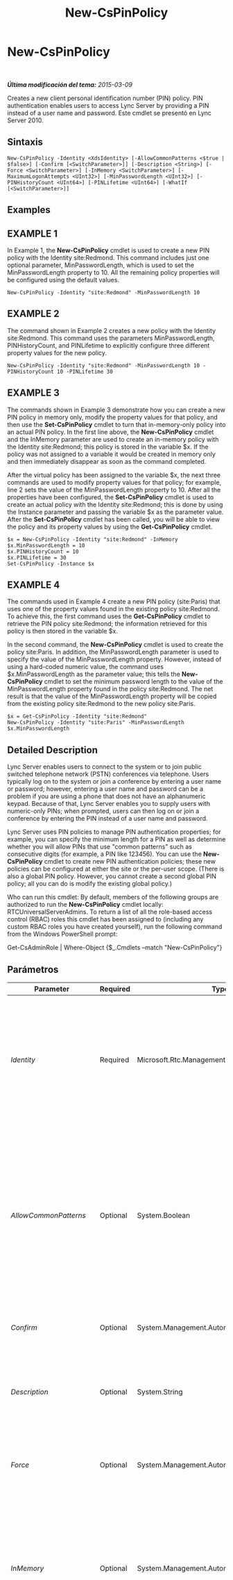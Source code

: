 ﻿---
title: New-CsPinPolicy
TOCTitle: New-CsPinPolicy
ms:assetid: d64fb0f9-1cdc-4497-992a-d002abafe92e
ms:mtpsurl: https://technet.microsoft.com/es-es/library/Gg398935(v=OCS.15)
ms:contentKeyID: 48276820
ms.date: 01/07/2017
mtps_version: v=OCS.15
ms.translationtype: HT
---

# New-CsPinPolicy

 

_**Última modificación del tema:** 2015-03-09_

Creates a new client personal identification number (PIN) policy. PIN authentication enables users to access Lync Server by providing a PIN instead of a user name and password. Este cmdlet se presentó en Lync Server 2010.

## Sintaxis

    New-CsPinPolicy -Identity <XdsIdentity> [-AllowCommonPatterns <$true | $false>] [-Confirm [<SwitchParameter>]] [-Description <String>] [-Force <SwitchParameter>] [-InMemory <SwitchParameter>] [-MaximumLogonAttempts <UInt32>] [-MinPasswordLength <UInt32>] [-PINHistoryCount <UInt64>] [-PINLifetime <UInt64>] [-WhatIf [<SwitchParameter>]]

## Examples

## EXAMPLE 1

In Example 1, the **New-CsPinPolicy** cmdlet is used to create a new PIN policy with the Identity site:Redmond. This command includes just one optional parameter, MinPasswordLength, which is used to set the MinPasswordLength property to 10. All the remaining policy properties will be configured using the default values.

    New-CsPinPolicy -Identity "site:Redmond" -MinPasswordLength 10

## EXAMPLE 2

The command shown in Example 2 creates a new policy with the Identity site:Redmond. This command uses the parameters MinPasswordLength, PINHistoryCount, and PINLifetime to explicitly configure three different property values for the new policy.

    New-CsPinPolicy -Identity "site:Redmond" -MinPasswordLength 10 -PINHistoryCount 10 -PINLifetime 30

## EXAMPLE 3

The commands shown in Example 3 demonstrate how you can create a new PIN policy in memory only, modify the property values for that policy, and then use the **Set-CsPinPolicy** cmdlet to turn that in-memory-only policy into an actual PIN policy. In the first line above, the **New-CsPinPolicy** cmdlet and the InMemory parameter are used to create an in-memory policy with the Identity site:Redmond; this policy is stored in the variable $x. If the policy was not assigned to a variable it would be created in memory only and then immediately disappear as soon as the command completed.

After the virtual policy has been assigned to the variable $x, the next three commands are used to modify property values for that policy; for example, line 2 sets the value of the MinPasswordLength property to 10. After all the properties have been configured, the **Set-CsPinPolicy** cmdlet is used to create an actual policy with the Identity site:Redmond; this is done by using the Instance parameter and passing the variable $x as the parameter value. After the **Set-CsPinPolicy** cmdlet has been called, you will be able to view the policy and its property values by using the **Get-CsPinPolicy** cmdlet.

    $x = New-CsPinPolicy -Identity "site:Redmond" -InMemory
    $x.MinPasswordLength = 10
    $x.PINHistoryCount = 10
    $x.PINLifetime = 30
    Set-CsPinPolicy -Instance $x

## EXAMPLE 4

The commands used in Example 4 create a new PIN policy (site:Paris) that uses one of the property values found in the existing policy site:Redmond. To achieve this, the first command uses the **Get-CsPinPolicy** cmdlet to retrieve the PIN policy site:Redmond; the information retrieved for this policy is then stored in the variable $x.

In the second command, the **New-CsPinPolicy** cmdlet is used to create the policy site:Paris. In addition, the MinPasswordLength parameter is used to specify the value of the MinPasswordLength property. However, instead of using a hard-coded numeric value, the command uses $x.MinPasswordLength as the parameter value; this tells the **New-CsPinPolicy** cmdlet to set the minimum password length to the value of the MinPasswordLength property found in the policy site:Redmond. The net result is that the value of the MinPasswordLength property will be copied from the existing policy site:Redmond to the new policy site:Paris.

    $x = Get-CsPinPolicy -Identity "site:Redmond"
    New-CsPinPolicy -Identity "site:Paris" -MinPasswordLength $x.MinPasswordLength 

## Detailed Description

Lync Server enables users to connect to the system or to join public switched telephone network (PSTN) conferences via telephone. Users typically log on to the system or join a conference by entering a user name or password; however, entering a user name and password can be a problem if you are using a phone that does not have an alphanumeric keypad. Because of that, Lync Server enables you to supply users with numeric-only PINs; when prompted, users can then log on or join a conference by entering the PIN instead of a user name and password.

Lync Server uses PIN policies to manage PIN authentication properties; for example, you can specify the minimum length for a PIN as well as determine whether you will allow PINs that use "common patterns" such as consecutive digits (for example, a PIN like 123456). You can use the **New-CsPinPolicy** cmdlet to create new PIN authentication policies; these new policies can be configured at either the site or the per-user scope. (There is also a global PIN policy. However, you cannot create a second global PIN policy; all you can do is modify the existing global policy.)

Who can run this cmdlet: By default, members of the following groups are authorized to run the **New-CsPinPolicy** cmdlet locally: RTCUniversalServerAdmins. To return a list of all the role-based access control (RBAC) roles this cmdlet has been assigned to (including any custom RBAC roles you have created yourself), run the following command from the Windows PowerShell prompt:

Get-CsAdminRole | Where-Object {$\_.Cmdlets –match "New-CsPinPolicy"}

## Parámetros


<table>
<colgroup>
<col style="width: 25%" />
<col style="width: 25%" />
<col style="width: 25%" />
<col style="width: 25%" />
</colgroup>
<thead>
<tr class="header">
<th>Parameter</th>
<th>Required</th>
<th>Type</th>
<th>Description</th>
</tr>
</thead>
<tbody>
<tr class="odd">
<td><p><em>Identity</em></p></td>
<td><p>Required</p></td>
<td><p>Microsoft.Rtc.Management.Xds.XdsIdentity</p></td>
<td><p>Indicates the unique Identity to be assigned to the policy. PIN policies can be created at the site or per-user scope. To create a policy at the site scope, use syntax similar to this: -Identity site:Redmond. To create a policy at the per-user scope, use syntax similar to this: -Identity RedmondPinPolicy.</p></td>
</tr>
<tr class="even">
<td><p><em>AllowCommonPatterns</em></p></td>
<td><p>Optional</p></td>
<td><p>System.Boolean</p></td>
<td><p>Indicates whether or not &quot;common patterns&quot; are allowed in PINs. Common patterns include repeating digits (222222); four or more consecutive digits (123456); and PINs that match a user's phone number or extension number. If set to True common patterns (such as the PIN 456789, which includes consecutive digits) are allowed; if set to False common patterns are not allowed. The default value is False.</p></td>
</tr>
<tr class="odd">
<td><p><em>Confirm</em></p></td>
<td><p>Optional</p></td>
<td><p>System.Management.Automation.SwitchParameter</p></td>
<td><p>Se le pedirá confirmación antes de ejecutar el comando.</p></td>
</tr>
<tr class="even">
<td><p><em>Description</em></p></td>
<td><p>Optional</p></td>
<td><p>System.String</p></td>
<td><p>Enables administrators to provide explanatory text to accompany a PIN policy. For example, the Description might include information about the users the policy should be assigned to.</p></td>
</tr>
<tr class="odd">
<td><p><em>Force</em></p></td>
<td><p>Optional</p></td>
<td><p>System.Management.Automation.SwitchParameter</p></td>
<td><p>Suppresses the display of any non-fatal error message that might occur when running the command.</p></td>
</tr>
<tr class="even">
<td><p><em>InMemory</em></p></td>
<td><p>Optional</p></td>
<td><p>System.Management.Automation.SwitchParameter</p></td>
<td><p>Crea una referencia de objeto sin confirmar realmente el objeto como cambio permanente. Si se asigna la salida de este cmdlet llamado con este parámetro en una variable, puede realizar cambios en las propiedades de la referencia del objeto y después confirmar estos cambios, llamando a este conjunto coincidente de cmdlet, - cmdlet.</p></td>
</tr>
<tr class="odd">
<td><p><em>MaximumLogonAttempts</em></p></td>
<td><p>Optional</p></td>
<td><p>System.UInt32</p></td>
<td><p>Indicates the number of sequential logon failures that are allowed before a user's PIN is automatically locked. Logon failures are counted in two different ways: local logon failures and global logon failures. When a user first tries to logon, a new 30 minute observation window starts; each failed logon during that 30 minute window is recorded as both a local logon failure and a global logon failure. If the user reaches the MaximumLogonAttempts during that 30 minute observation window then he or she will temporarily be locked out of the system for one hour; during this time they will not be able to logon using PIN authentication even if they supply the correct PIN.</p>
<p>After the lockout period has expired, the user’s local logon attempts will be reset to 0. However, the user’s global logon attempts will not be reset. If the user continually fails to logon, he or she will eventually reach the maximum number of allowed global logon attempts. Any user who reaches that point will have their PIN locked by the system, and will not be able to use PIN authentication until an administrator has unlocked the PIN.</p>
<p>The maximum number of allowed logon attempts also varies with PIN size; this is why the MaximumLogonAttempts property does not show a default value when you run Get-CsPinPolicy. By default, a PIN length of 4 allows users 10 local logon attempts and 100 global logon attempts. A PIN length of 5 allows 25 local and 1000 global logon attempts, and PIN lengths greater than 6 allow 25 local tries and 5000 global tries. If you specify a value for the MaximumLogonAttempts property that value will be used for the maximum allowed number of local logon tries; however, global logon values do not change regardless of the value assigned to MaximumLogonAttempts.</p>
<p>Each time a user successfully logs on using PIN authentication the local failed logon attempts is reset to 0. The global logon attempts are only reset when an administrator unlocks a user’s PIN.</p>
<p>MaximumLogonAttempts can be set to any whole number between 1 and 999, inclusive. However, it is recommended that you do not modify this property. When set to a null value (the default value) Lync Server 2013 will automatically calculate lockout policies. This typically provides the most security.</p></td>
</tr>
<tr class="even">
<td><p><em>MinPasswordLength</em></p></td>
<td><p>Optional</p></td>
<td><p>System.UInt32</p></td>
<td><p>The minimum allowed length (that is, the minimum number of digits) in a PIN. For example, if MinPasswordLength is set to 8 then a PIN of 1259 will be rejected because that PIN only has 4 digits. PIN lengths must have at least 4 digits but no more than 24 digits; the default value is 5.</p></td>
</tr>
<tr class="odd">
<td><p><em>PINHistoryCount</em></p></td>
<td><p>Optional</p></td>
<td><p>System.UInt64</p></td>
<td><p>Indicates how often users are allowed to reuse the same PIN. For example, if the PINHistoryCount is set to 3, then the first three times a user resets his or her PIN they must use a new PIN; on the fourth reset, they can reuse their first PIN. (And, on the fifth reset, they can reuse their second PIN, and so on.) The PIN history count can be any whole number between 0 and 20, inclusive; 0 means that users can use the same PIN number over and over again. By default, PINHistoryCount is set to 0.</p>
<p>If the PINLifetime is set to any value greater than 0 then the PINHistoryCount must also be greater than 0. For example, you cannot set PINLifetime to 30 and leave PINHistoryCount at 0.</p></td>
</tr>
<tr class="even">
<td><p><em>PINLifetime</em></p></td>
<td><p>Optional</p></td>
<td><p>System.UInt64</p></td>
<td><p>Indicates the length of time (in days) that a PIN remains valid; after the PIN lifetime expires users must select a new PIN number before they will be allowed to use PIN authentication to gain access to the system. PINLifetime can be set to any whole number between 0 and 999, inclusive; 0 indicates that PIN numbers never expire. By default, the PIN lifetime is set to 0 days.</p>
<p>If you set the PINLifetime to a value greater than 0 then you must also set the PINHistoryCount to a value greater than 0.</p></td>
</tr>
<tr class="odd">
<td><p><em>WhatIf</em></p></td>
<td><p>Optional</p></td>
<td><p>System.Management.Automation.SwitchParameter</p></td>
<td><p>Describe qué sucedería si se ejecutara el comando sin ejecutarlo realmente.</p></td>
</tr>
</tbody>
</table>


## Input Types

None. The **New-CsPinPolicy** cmdlet does not accept pipelined input.

## Return Types

Creates a new instance of the Microsoft.Rtc.Management.WritableConfig.Policy.UserPin.UserPolicy object.

## Vea también

#### Otros recursos

[Get-CsPinPolicy](get-cspinpolicy.md)  
[Grant-CsPinPolicy](grant-cspinpolicy.md)  
[Remove-CsPinPolicy](remove-cspinpolicy.md)  
[Set-CsPinPolicy](set-cspinpolicy.md)

